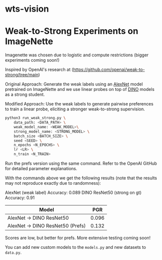 # wts-vision

# Weak-to-Strong Experiments on ImageNette

Imagenette was chosen due to logistic and compute restrictions (bigger experiments coming soon!)

Inspired by OpenAI's research at (https://github.com/openai/weak-to-strong/tree/main)

Original Approach: Generate the weak labels using an [AlexNet](https://pytorch.org/vision/main/models/generated/torchvision.models.alexnet.html) model pretrained on ImageNette and we use linear probes on top of [DINO](https://github.com/facebookresearch/dino) models as a strong student.

Modified Approach: Use the weak labels to generate pairwise preferences to train a linear probe, eliciting a stronger weak-to-strong supervision.

```bash
python3 run_weak_strong.py \
    data_path: <DATA_PATH> \
    weak_model_name: <WEAK_MODEL>\
    strong_model_name: <STRONG_MODEL> \
    batch_size <BATCH_SIZE> \
    seed <SEED> \
    n_epochs <N_EPOCHS> \
    lr <LR> \
    n_train <N_TRAIN>
```

Run the prefs version using the same command. Refer to the OpenAI GitHub for detailed parameter explanations.

With the commands above we get the following results (note that the results may not reproduce exactly due to randomness):

AlexNet (weak label) Accuracy: 0.089
DINO ResNet50 (strong on gt) Accuracy: 0.91

| Model                           | PGR   |
| ------------------------------- | ----- |
| AlexNet → DINO ResNet50         | 0.096 |
| AlexNet → DINO ResNet50 (Prefs) | 0.132 |

Scores are low, but better for prefs. More extensive testing coming soon!

You can add new custom models to the `models.py` and new datasets to `data.py`.
